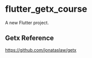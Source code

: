 # flutter_getx_course

A new Flutter project.

## Getx Reference

https://github.com/jonataslaw/getx
